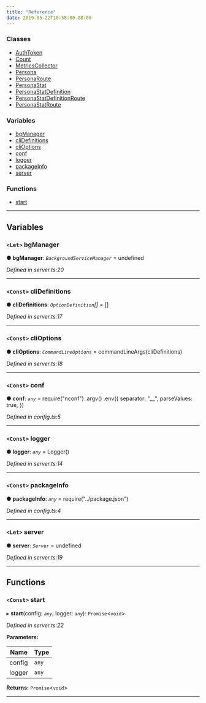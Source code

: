 ```yaml
---
title: "Reference"
date: 2019-05-22T10:58:00-08:00
---
```


### Classes

-   [AuthToken](classes/authtoken)
-   [Count](classes/count)
-   [MetricsCollector](classes/metricscollector)
-   [Persona](classes/persona)
-   [PersonaRoute](classes/personaroute)
-   [PersonaStat](classes/personastat)
-   [PersonaStatDefinition](classes/personastatdefinition)
-   [PersonaStatDefinitionRoute](classes/personastatdefinitionroute)
-   [PersonaStatRoute](classes/personastatroute)

### Variables

-   [bgManager](#bgmanager)
-   [cliDefinitions](#clidefinitions)
-   [cliOptions](#clioptions)
-   [conf](#conf)
-   [logger](#logger)
-   [packageInfo](#packageinfo)
-   [server](#server)

### Functions

-   [start](#start)

---

## Variables

<a id="bgmanager"></a>

### `<Let>` bgManager

**● bgManager**: _`BackgroundServiceManager`_ = undefined

_Defined in server.ts:20_

---

<a id="clidefinitions"></a>

### `<Const>` cliDefinitions

**● cliDefinitions**: _`OptionDefinition`[]_ = []

_Defined in server.ts:17_

---

<a id="clioptions"></a>

### `<Const>` cliOptions

**● cliOptions**: _`CommandLineOptions`_ = commandLineArgs(cliDefinitions)

_Defined in server.ts:18_

---

<a id="conf"></a>

### `<Const>` conf

**● conf**: _`any`_ = require("nconf")
.argv()
.env({
separator: "\_\_",
parseValues: true,
})

_Defined in config.ts:5_

---

<a id="logger"></a>

### `<Const>` logger

**● logger**: _`any`_ = Logger()

_Defined in server.ts:14_

---

<a id="packageinfo"></a>

### `<Const>` packageInfo

**● packageInfo**: _`any`_ = require("../package.json")

_Defined in config.ts:4_

---

<a id="server"></a>

### `<Let>` server

**● server**: _`Server`_ = undefined

_Defined in server.ts:19_

---

## Functions

<a id="start"></a>

### `<Const>` start

▸ **start**(config: _`any`_, logger: _`any`_): `Promise`<`void`>

_Defined in server.ts:22_

**Parameters:**

| Name   | Type  |
| ------ | ----- |
| config | `any` |
| logger | `any` |

**Returns:** `Promise`<`void`>

---
